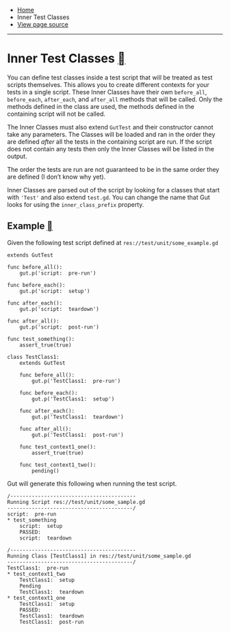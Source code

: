 - [Home](https://gut.readthedocs.io/en/latest/index.html)
- Inner Test Classes
- [View page source](https://gut.readthedocs.io/en/latest/_sources/Inner-Test-Classes.md.txt)

* * *

# Inner Test Classes [](https://gut.readthedocs.io/en/latest/Inner-Test-Classes.html\#inner-test-classes "Permalink to this heading")

You can define test classes inside a test script that will be treated as test scripts themselves. This allows you to create different contexts for your tests in a single script. These Inner Classes have their own `before_all`, `before_each`, `after_each`, and `after_all` methods that will be called. Only the methods defined in the class are used, the methods defined in the containing script will not be called.

The Inner Classes must also extend `GutTest` and their constructor cannot take any parameters. The Classes will be loaded and ran in the order they are defined _after_ all the tests in the containing script are run. If the script does not contain any tests then only the Inner Classes will be listed in the output.

The order the tests are run are not guaranteed to be in the same order they are defined (I don’t know why yet).

Inner Classes are parsed out of the script by looking for a classes that start with `'Test'` and also extend `test.gd`. You can change the name that Gut looks for using the `inner_class_prefix` property.

## Example [](https://gut.readthedocs.io/en/latest/Inner-Test-Classes.html\#example "Permalink to this heading")

Given the following test script defined at `res://test/unit/some_example.gd`

```
extends GutTest

func before_all():
	gut.p('script:  pre-run')

func before_each():
	gut.p('script:  setup')

func after_each():
	gut.p('script:  teardown')

func after_all():
	gut.p('script:  post-run')

func test_something():
	assert_true(true)

class TestClass1:
	extends GutTest

	func before_all():
		gut.p('TestClass1:  pre-run')

	func before_each():
		gut.p('TestClass1:  setup')

	func after_each():
		gut.p('TestClass1:  teardown')

	func after_all():
		gut.p('TestClass1:  post-run')

	func test_context1_one():
		assert_true(true)

	func test_context1_two():
		pending()

```

Gut will generate this following when running the test script.

```
/-----------------------------------------
Running Script res://test/unit/some_sample.gd
-----------------------------------------/
script:  pre-run
* test_something
    script:  setup
    PASSED:
    script:  teardown

/-----------------------------------------
Running Class [TestClass1] in res://test/unit/some_sample.gd
-----------------------------------------/
TestClass1:  pre-run
* test_context1_two
    TestClass1:  setup
    Pending
    TestClass1:  teardown
* test_context1_one
    TestClass1:  setup
    PASSED:
    TestClass1:  teardown
    TestClass1:  post-run

```